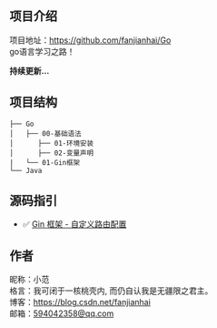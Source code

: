 ## 项目介绍

项目地址：https://github.com/fanjianhai/Go
<br/>go语言学习之路！

**持续更新...** 

## 项目结构

```
├── Go
│   ├── 00-基础语法
│      ├── 01-环境安装
│      ├── 02-变量声明
|   └── 01-Gin框架
└── Java
```

## 源码指引
- :white_check_mark: [Gin 框架 - 自定义路由配置](https://github.com/xinliangnote/Go/blob/master/01-Gin框架/codes/02-路由配置)

## 作者
昵称：小范<br/>
格言：我可闭于一核桃壳内, 而仍自认我是无疆限之君主。<br/>
博客：https://blog.csdn.net/fanjianhai <br/>
邮箱：594042358@qq.com <br/>




